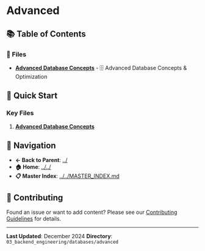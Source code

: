 # Advanced

## 📚 Table of Contents

### 📄 Files

- **[Advanced Database Concepts](advanced_database_concepts.md)** - 🗄️ Advanced Database Concepts & Optimization

## 🚀 Quick Start

### Key Files
1. **[Advanced Database Concepts](advanced_database_concepts.md)**

## 🔗 Navigation

- **← Back to Parent**: [../](../)
- **🏠 Home**: [../../](../..)
- **📋 Master Index**: [../../MASTER_INDEX.md](../../../..MASTER_INDEX.md)

## 🤝 Contributing

Found an issue or want to add content? Please see our [Contributing Guidelines](../../../CONTRIBUTING.md) for details.

---

**Last Updated**: December 2024
**Directory**: `03_backend_engineering/databases/advanced`

